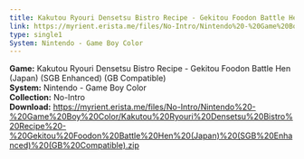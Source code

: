 ```yaml
---
title: Kakutou Ryouri Densetsu Bistro Recipe - Gekitou Foodon Battle Hen (Japan) (SGB Enhanced) (GB Compatible)
link: https://myrient.erista.me/files/No-Intro/Nintendo%20-%20Game%20Boy%20Color/Kakutou%20Ryouri%20Densetsu%20Bistro%20Recipe%20-%20Gekitou%20Foodon%20Battle%20Hen%20(Japan)%20(SGB%20Enhanced)%20(GB%20Compatible).zip
type: single1
System: Nintendo - Game Boy Color
---
```

<b>Game:</b> Kakutou Ryouri Densetsu Bistro Recipe - Gekitou Foodon Battle Hen (Japan) (SGB Enhanced) (GB Compatible)<br>
<b>System:</b> Nintendo - Game Boy Color<br>
<b>Collection:</b> No-Intro<br>
<b>Download:</b> https://myrient.erista.me/files/No-Intro/Nintendo%20-%20Game%20Boy%20Color/Kakutou%20Ryouri%20Densetsu%20Bistro%20Recipe%20-%20Gekitou%20Foodon%20Battle%20Hen%20(Japan)%20(SGB%20Enhanced)%20(GB%20Compatible).zip